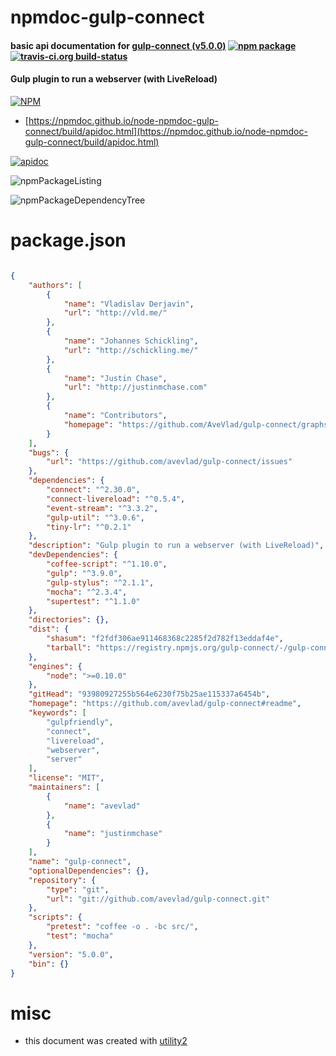 # npmdoc-gulp-connect

#### basic api documentation for  [gulp-connect (v5.0.0)](https://github.com/avevlad/gulp-connect#readme)  [![npm package](https://img.shields.io/npm/v/npmdoc-gulp-connect.svg?style=flat-square)](https://www.npmjs.org/package/npmdoc-gulp-connect) [![travis-ci.org build-status](https://api.travis-ci.org/npmdoc/node-npmdoc-gulp-connect.svg)](https://travis-ci.org/npmdoc/node-npmdoc-gulp-connect)

#### Gulp plugin to run a webserver (with LiveReload)

[![NPM](https://nodei.co/npm/gulp-connect.png?downloads=true&downloadRank=true&stars=true)](https://www.npmjs.com/package/gulp-connect)

- [https://npmdoc.github.io/node-npmdoc-gulp-connect/build/apidoc.html](https://npmdoc.github.io/node-npmdoc-gulp-connect/build/apidoc.html)

[![apidoc](https://npmdoc.github.io/node-npmdoc-gulp-connect/build/screenCapture.buildCi.browser.%252Ftmp%252Fbuild%252Fapidoc.html.png)](https://npmdoc.github.io/node-npmdoc-gulp-connect/build/apidoc.html)

![npmPackageListing](https://npmdoc.github.io/node-npmdoc-gulp-connect/build/screenCapture.npmPackageListing.svg)

![npmPackageDependencyTree](https://npmdoc.github.io/node-npmdoc-gulp-connect/build/screenCapture.npmPackageDependencyTree.svg)



# package.json

```json

{
    "authors": [
        {
            "name": "Vladislav Derjavin",
            "url": "http://vld.me/"
        },
        {
            "name": "Johannes Schickling",
            "url": "http://schickling.me/"
        },
        {
            "name": "Justin Chase",
            "url": "http://justinmchase.com"
        },
        {
            "name": "Contributors",
            "homepage": "https://github.com/AveVlad/gulp-connect/graphs/contributors"
        }
    ],
    "bugs": {
        "url": "https://github.com/avevlad/gulp-connect/issues"
    },
    "dependencies": {
        "connect": "^2.30.0",
        "connect-livereload": "^0.5.4",
        "event-stream": "^3.3.2",
        "gulp-util": "^3.0.6",
        "tiny-lr": "^0.2.1"
    },
    "description": "Gulp plugin to run a webserver (with LiveReload)",
    "devDependencies": {
        "coffee-script": "^1.10.0",
        "gulp": "^3.9.0",
        "gulp-stylus": "^2.1.1",
        "mocha": "^2.3.4",
        "supertest": "^1.1.0"
    },
    "directories": {},
    "dist": {
        "shasum": "f2fdf306ae911468368c2285f2d782f13eddaf4e",
        "tarball": "https://registry.npmjs.org/gulp-connect/-/gulp-connect-5.0.0.tgz"
    },
    "engines": {
        "node": ">=0.10.0"
    },
    "gitHead": "93980927255b564e6230f75b25ae115337a6454b",
    "homepage": "https://github.com/avevlad/gulp-connect#readme",
    "keywords": [
        "gulpfriendly",
        "connect",
        "livereload",
        "webserver",
        "server"
    ],
    "license": "MIT",
    "maintainers": [
        {
            "name": "avevlad"
        },
        {
            "name": "justinmchase"
        }
    ],
    "name": "gulp-connect",
    "optionalDependencies": {},
    "repository": {
        "type": "git",
        "url": "git://github.com/avevlad/gulp-connect.git"
    },
    "scripts": {
        "pretest": "coffee -o . -bc src/",
        "test": "mocha"
    },
    "version": "5.0.0",
    "bin": {}
}
```



# misc
- this document was created with [utility2](https://github.com/kaizhu256/node-utility2)
